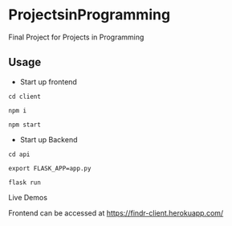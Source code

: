 # ProjectsinProgramming
Final Project for Projects in Programming

## Usage

- Start up frontend

`cd client`

`npm i` 

`npm start`


- Start up Backend

`cd api`

`export FLASK_APP=app.py`

`flask run`

Live Demos

Frontend can be accessed at https://findr-client.herokuapp.com/
